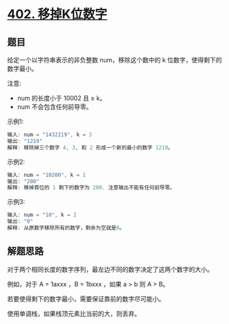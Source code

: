 # [402. 移掉K位数字](https://leetcode-cn.com/problems/remove-k-digits/)

## 题目

给定一个以字符串表示的非负整数 num，移除这个数中的 k 位数字，使得剩下的数字最小。

注意:

* num 的长度小于 10002 且 ≥ k。
* num 不会包含任何前导零。

示例1:

```c
输入: num = "1432219", k = 3
输出: "1219"
解释: 移除掉三个数字 4, 3, 和 2 形成一个新的最小的数字 1219。
```

示例2:

```c
输入: num = "10200", k = 1
输出: "200"
解释: 移掉首位的 1 剩下的数字为 200. 注意输出不能有任何前导零。
```

示例3:

```c
输入: num = "10", k = 2
输出: "0"
解释: 从原数字移除所有的数字，剩余为空就是0。
```

## 解题思路

对于两个相同长度的数字序列，最左边不同的数字决定了这两个数字的大小。

例如，对于 A = 1axxx ，B = 1bxxx ，如果 a > b 则 A > B。

若要使得剩下的数字最小，需要保证靠前的数字尽可能小。

使用单调栈，如果栈顶元素比当前的大，则丢弃。
